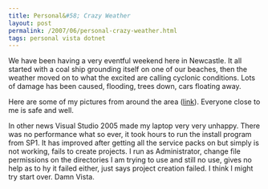 ```yaml
---
title: Personal&#58; Crazy Weather
layout: post
permalink: /2007/06/personal-crazy-weather.html
tags: personal vista dotnet
---
```


We have been having a very eventful weekend here in Newcastle.
It all started with a coal ship grounding itself on one of our beaches, then the weather moved on to what the excited are calling cyclonic conditions.
Lots of damage has been caused, flooding, trees down, cars floating away.

Here are some of my pictures from around the area ([link](http://www.flickr.com/photos/zeph_travels)).
Everyone close to me is safe and well.

In other news Visual Studio 2005 made my laptop very very unhappy. There was no performance what so ever, it took hours to run the install program from SP1. It has improved after getting all the service packs on but simply is not working, fails to create projects. I run as Administrator, change file permissions on the directories I am trying to use and still no use, gives no help as to hy it failed either, just says project creation failed.
I think I might try start over. Damn Vista.